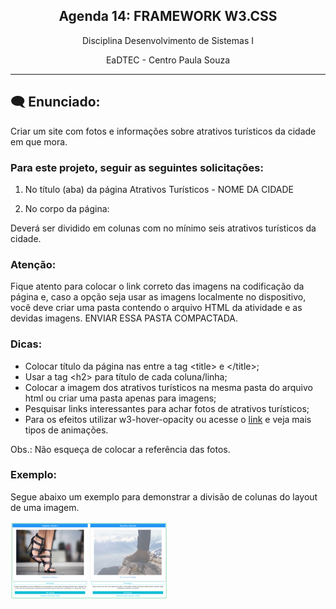 <div align="center">

<h2> Agenda 14: FRAMEWORK W3.CSS</h2>
<p>Disciplina Desenvolvimento de Sistemas I

EaDTEC - Centro Paula Souza</p>

</div>

<hr>

## 🗨 Enunciado:

Criar um site com fotos e informações sobre atrativos turísticos da cidade em que mora.

### Para este projeto, seguir as seguintes solicitações:

1. No título (aba) da página Atrativos Turísticos - NOME DA CIDADE

2. No corpo da página:

Deverá ser dividido em colunas com no mínimo seis atrativos turísticos da cidade.

### Atenção:

Fique atento para colocar o link correto das imagens na codificação da página e, caso a opção seja usar as imagens localmente no dispositivo, você deve criar uma pasta  contendo o arquivo HTML da atividade e as devidas imagens. ENVIAR ESSA PASTA COMPACTADA.

### Dicas:

- Colocar título da página nas entre a tag &lt;title&gt; e &lt;/title&gt;;
- Usar a tag &lt;h2&gt; para título de cada coluna/linha; 
- Colocar a imagem dos atrativos turísticos na mesma pasta do arquivo html ou criar uma pasta apenas para imagens;
- Pesquisar links interessantes para achar fotos de atrativos turísticos; 
- Para os efeitos utilizar w3-hover-opacity ou acesse o [link](https://www.w3schools.com/w3css/w3css_animate.asp) e veja mais tipos de animações.

Obs.: Não esqueça de colocar a referência das fotos.

### Exemplo: 

Segue abaixo um exemplo para demonstrar a divisão de colunas do layout de uma imagem.

<img src="exemplo.png" width="50%">
